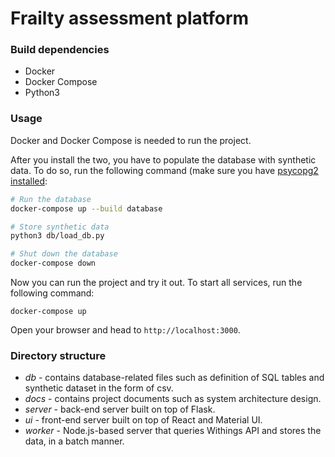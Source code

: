 # Frailty assessment platform

### Build dependencies

- Docker
- Docker Compose
- Python3

### Usage

Docker and Docker Compose is needed to run the project.

After you install the two, you have to populate the database with synthetic data. To do so,
run the following command (make sure you have [psycopg2 installed](https://pynative.com/python-postgresql-tutorial/):

```bash
# Run the database
docker-compose up --build database

# Store synthetic data
python3 db/load_db.py

# Shut down the database
docker-compose down
```

Now you can run the project and try it out. To start all services, run the following 
command:

```
docker-compose up
```

Open your browser and head to `http://localhost:3000`.

### Directory structure

- *db* - contains database-related files such as definition of SQL tables and synthetic dataset in the form of csv.
- *docs* - contains project documents such as system architecture design.
- *server* - back-end server built on top of Flask.
- *ui* - front-end server built on top of React and Material UI.
- *worker* - Node.js-based server that queries Withings API and stores the data, in a batch manner.
